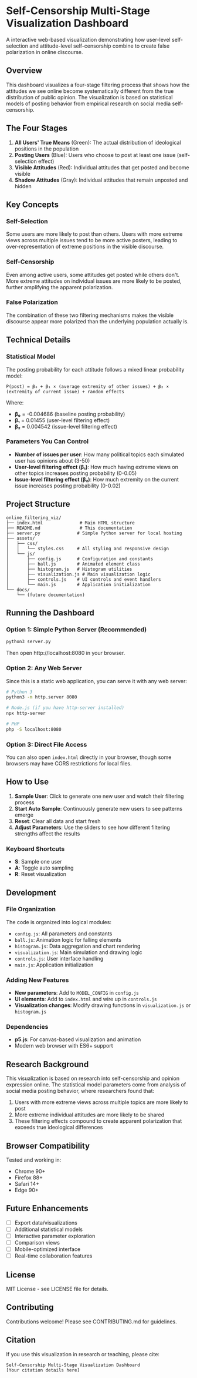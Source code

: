 # Self-Censorship Multi-Stage Visualization Dashboard

A interactive web-based visualization demonstrating how user-level self-selection and attitude-level self-censorship combine to create false polarization in online discourse.

## Overview

This dashboard visualizes a four-stage filtering process that shows how the attitudes we see online become systematically different from the true distribution of public opinion. The visualization is based on statistical models of posting behavior from empirical research on social media self-censorship.

## The Four Stages

1. **All Users' True Means** (Green): The actual distribution of ideological positions in the population
2. **Posting Users** (Blue): Users who choose to post at least one issue (self-selection effect)
3. **Visible Attitudes** (Red): Individual attitudes that get posted and become visible
4. **Shadow Attitudes** (Gray): Individual attitudes that remain unposted and hidden

## Key Concepts

### Self-Selection
Some users are more likely to post than others. Users with more extreme views across multiple issues tend to be more active posters, leading to over-representation of extreme positions in the visible discourse.

### Self-Censorship  
Even among active users, some attitudes get posted while others don't. More extreme attitudes on individual issues are more likely to be posted, further amplifying the apparent polarization.

### False Polarization
The combination of these two filtering mechanisms makes the visible discourse appear more polarized than the underlying population actually is.

## Technical Details

### Statistical Model

The posting probability for each attitude follows a mixed linear probability model:

```
P(post) = β₀ + β₁ × (average extremity of other issues) + β₂ × (extremity of current issue) + random effects
```

Where:
- **β₀** = -0.004686 (baseline posting probability)
- **β₁** = 0.01455 (user-level filtering effect)  
- **β₂** = 0.004542 (issue-level filtering effect)

### Parameters You Can Control

- **Number of issues per user**: How many political topics each simulated user has opinions about (3-50)
- **User-level filtering effect (β₁)**: How much having extreme views on other topics increases posting probability (0-0.05)
- **Issue-level filtering effect (β₂)**: How much extremity on the current issue increases posting probability (0-0.02)

## Project Structure

```
online_filtering_viz/
├── index.html              # Main HTML structure
├── README.md               # This documentation
├── server.py              # Simple Python server for local hosting
├── assets/
│   ├── css/
│   │   └── styles.css     # All styling and responsive design
│   └── js/
│       ├── config.js      # Configuration and constants
│       ├── ball.js        # Animated element class
│       ├── histogram.js   # Histogram utilities
│       ├── visualization.js # Main visualization logic
│       ├── controls.js    # UI controls and event handlers
│       └── main.js        # Application initialization
└── docs/
    └── (future documentation)
```

## Running the Dashboard

### Option 1: Simple Python Server (Recommended)
```bash
python3 server.py
```
Then open http://localhost:8080 in your browser.

### Option 2: Any Web Server
Since this is a static web application, you can serve it with any web server:
```bash
# Python 3
python3 -m http.server 8080

# Node.js (if you have http-server installed)
npx http-server

# PHP
php -S localhost:8080
```

### Option 3: Direct File Access
You can also open `index.html` directly in your browser, though some browsers may have CORS restrictions for local files.

## How to Use

1. **Sample User**: Click to generate one new user and watch their filtering process
2. **Start Auto Sample**: Continuously generate new users to see patterns emerge
3. **Reset**: Clear all data and start fresh
4. **Adjust Parameters**: Use the sliders to see how different filtering strengths affect the results

### Keyboard Shortcuts
- **S**: Sample one user
- **A**: Toggle auto sampling
- **R**: Reset visualization

## Development

### File Organization
The code is organized into logical modules:
- `config.js`: All parameters and constants
- `ball.js`: Animation logic for falling elements
- `histogram.js`: Data aggregation and chart rendering
- `visualization.js`: Main simulation and drawing logic
- `controls.js`: User interface handling
- `main.js`: Application initialization

### Adding New Features
- **New parameters**: Add to `MODEL_CONFIG` in `config.js`
- **UI elements**: Add to `index.html` and wire up in `controls.js`
- **Visualization changes**: Modify drawing functions in `visualization.js` or `histogram.js`

### Dependencies
- **p5.js**: For canvas-based visualization and animation
- Modern web browser with ES6+ support

## Research Background

This visualization is based on research into self-censorship and opinion expression online. The statistical model parameters come from analysis of social media posting behavior, where researchers found that:

1. Users with more extreme views across multiple topics are more likely to post
2. More extreme individual attitudes are more likely to be shared
3. These filtering effects compound to create apparent polarization that exceeds true ideological differences

## Browser Compatibility

Tested and working in:
- Chrome 90+
- Firefox 88+  
- Safari 14+
- Edge 90+

## Future Enhancements

- [ ] Export data/visualizations
- [ ] Additional statistical models
- [ ] Interactive parameter exploration
- [ ] Comparison views
- [ ] Mobile-optimized interface
- [ ] Real-time collaboration features

## License

MIT License - see LICENSE file for details.

## Contributing

Contributions welcome! Please see CONTRIBUTING.md for guidelines.

## Citation

If you use this visualization in research or teaching, please cite:

```
Self-Censorship Multi-Stage Visualization Dashboard
[Your citation details here]
``` 